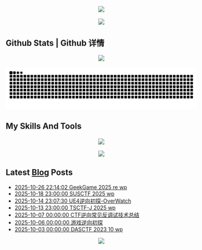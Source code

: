 <p align="center">
<img src="https://capsule-render.vercel.app/api?type=waving&color=timeGradient&height=300&&section=header&text=Hi%20There!&fontSize=90&fontAlign=50&fontAlignY=30&desc=I'm%20Matriy&descAlign=50&descSize=40&descAlignY=60&animation=twinkling" />
</p>

<p align="center">
  <a href="https://git.io/typing-svg">
    <img src="https://readme-typing-svg.demolab.com?font=Fira+Code&pause=1000&width=435&lines=Welcome+To+My+Github+Profile+Page" />
  </a>
</p>

## Github Stats | Github 详情
<div align="center">
  <img width="800" src="https://github-readme-activity-graph.vercel.app/graph?username=Matriy330&theme=github-compact&hide_border=true&area=true" />
</div>

![](https://raw.githubusercontent.com/Matriy330/Matriy330/487f28dd0c0ed9bd605243511d7acaf3262b728e/github-contribution-grid-snake.svg)

## My Skills And Tools
<div align="center">
  <img align="center" src="https://skillicons.dev/icons?i=c,cpp,java,py,js,spring,ts,html,css,php,md,mysql,wordpress,docker,git" />
</div>
<p></p>
<div align="center">
  <img align="center" src="https://skillicons.dev/icons?i=vscode,pycharm,git,idea,visualstudio" />
</div>

## Latest [Blog](https://matriy330.github.io/) Posts
<!-- BLOG-POST-LIST:START -->
- [2025-10-26 22:14:02 GeekGame 2025 re wp](http://matriy330.github.io/fab00bb3/)
- [2025-10-18 23:00:00 SUSCTF 2025 wp](http://matriy330.github.io/519e5256/)
- [2025-10-14 23:07:30 UE4逆向初探-OverWatch](http://matriy330.github.io/791560d6/)
- [2025-10-13 23:00:00 TSCTF-J 2025 wp](http://matriy330.github.io/ae56c8ab/)
- [2025-10-07 00:00:00 CTF逆向常见反调试技术总结](http://matriy330.github.io/21e5b258/)
- [2025-10-06 00:00:00 游戏逆向初探](http://matriy330.github.io/65f6ce99/)
- [2025-10-03 00:00:00 DASCTF 2023 10 wp](http://matriy330.github.io/2ade85f8/)<!-- BLOG-POST-LIST:END -->

<p align="center">
<img src="https://capsule-render.vercel.app/api?type=waving&color=timeGradient&height=300&&section=footer&text=The%20End&fontSize=90&fontAlign=50&fontAlignY=70&desc=&descAlign=50&descSize=30&descAlignY=40&animation=twinkling" />
</p>
